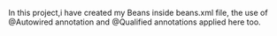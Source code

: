 In this project,i have created my Beans inside beans.xml file,
the use of @Autowired annotation and @Qualified annotations applied here too.
